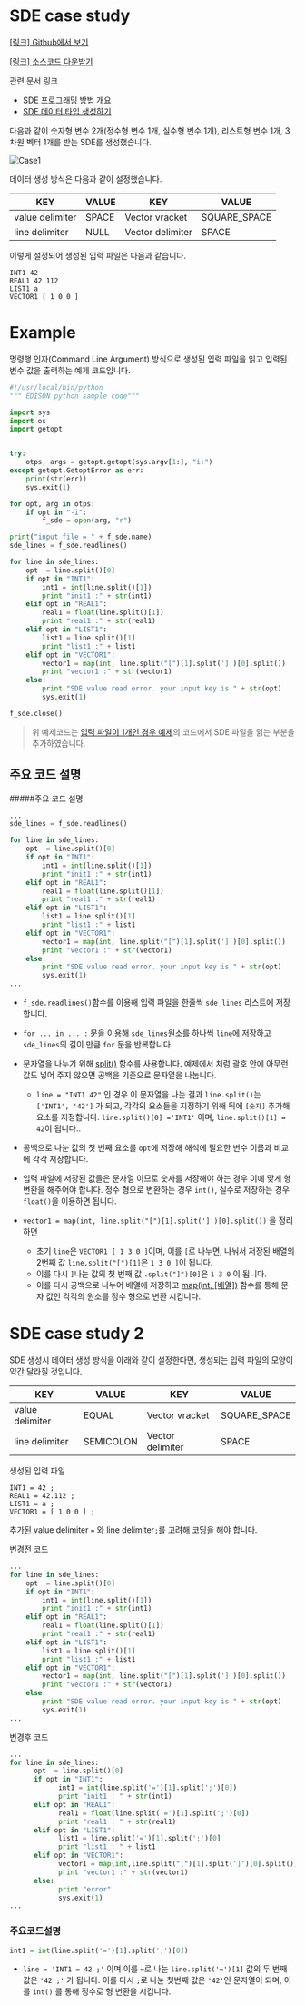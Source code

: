 
# SDE case study

[[링크] Github에서 보기](https://github.com/sp-edison/python_example_sde)

[[링크] 소스코드 다운받기](https://github.com/sp-edison/python_example_sde/archive/master.zip)

관련 문서 링크
- [SDE 프로그래밍 방법 개요](../02_Input_programing/01_Structured_Data_Editor.md)
- [SDE 데이터 타입 생성하기](../../06_EDITOR/01_SDE.md)

다음과 같이 숫자형 변수 2개(정수형 변수 1개, 실수형 변수 1개), 리스트형 변수 1개, 3차원 벡터 1개를 받는 SDE를 생성했습니다.

![Case1](..//images/solverdev/04/02/case1.png)

데이터 생성 방식은 다음과 같이 설정했습니다.

|KEY	|VALUE| KEY	| VALUE|
|--|--|--|--|
|value delimiter|	SPACE|Vector vracket|	SQUARE_SPACE|
|line delimiter|	NULL|Vector delimiter|	SPACE|

이렇게 설정되어 생성된 입력 파일은 다음과 같습니다.

```
INT1 42
REAL1 42.112
LIST1 a
VECTOR1 [ 1 0 0 ]
```

# Example

명령행 인자(Command Line Argument) 방식으로 생성된 입력 파일을 읽고 입력된 변수 값을 출력하는 예제 코드입니다.

```python
#!/usr/local/bin/python
""" EDISON python sample code"""

import sys
import os
import getopt


try:
    otps, args = getopt.getopt(sys.argv[1:], "i:")
except getopt.GetoptError as err:
    print(str(err))
    sys.exit(1)

for opt, arg in otps:
    if opt in "-i":
        f_sde = open(arg, "r")

print("input file = " + f_sde.name)
sde_lines = f_sde.readlines()

for line in sde_lines:
	opt  = line.split()[0]
	if opt in "INT1":
		int1 = int(line.split()[1])
		print "init1 :" + str(int1)
	elif opt in "REAL1":
		real1 = float(line.split()[1])
		print "real1 :" + str(real1)
	elif opt in "LIST1":
		list1 = line.split()[1]
		print "list1 :" + list1
	elif opt in "VECTOR1":
		vector1 = map(int, line.split("[")[1].split(']')[0].split())
		print "vector1 :" + str(vector1)
	else:
		print "SDE value read error. your input key is " + str(opt)
		sys.exit(1)

f_sde.close()
```

> 위 예제코드는 [입력 파일이 1개인 경우 예제](./01_Inputfile_Open.md)의 코드에서 SDE 파일을 읽는 부분을 추가하였습니다.

## 주요 코드 설명

#####주요 코드 설명

```Python
...
sde_lines = f_sde.readlines()

for line in sde_lines:
	opt  = line.split()[0]
	if opt in "INT1":
		int1 = int(line.split()[1])
		print "init1 :" + str(int1)
	elif opt in "REAL1":
		real1 = float(line.split()[1])
		print "real1 :" + str(real1)
	elif opt in "LIST1":
		list1 = line.split()[1]
		print "list1 :" + list1
	elif opt in "VECTOR1":
		vector1 = map(int, line.split("[")[1].split(']')[0].split())
		print "vector1 :" + str(vector1)
	else:
		print "SDE value read error. your input key is " + str(opt)
		sys.exit(1)
...
```
- ```f_sde.readlines()```함수를 이용해 입력 파일을 한줄씩 ```sde_lines``` 리스트에 저장합니다.

-  ```for ... in ... :``` 문을 이용해 ```sde_lines```원소를 하나씩 ```line```에 저장하고 ```sde_lines```의 길이 만큼 ```for``` 문을 반복합니다.
- 문자열을 나누기 위해 [split()](https://wikidocs.net/13) 함수를 사용합니다. 예제에서 처럼 괄호 안에 아무런 값도 넣어 주지 않으면 공백을 기준으로 문자열을 나눕니다.
  - ```line = "INT1 42"``` 인 경우 이 문자열을 나눈 결과 ```line.split()```는 ```['INT1', '42']``` 가 되고, 각각의 요소들을 지정하기 위해 뒤에 ```[숫자]``` 추가해 요소를 지정합니다. ```line.split()[0] ='INT1'``` 이며, ```line.split()[1] = 42```이 됩니다..
- 공백으로 나눈 값의 첫 번째 요소를 ```opt```에 저장해 해석에 필요한 변수 이름과 비교에 각각 저장합니다.
- 입력 파일에 저장된 값들은 문자열 이므로 숫자를 저장해야 하는 경우 이에 맞게 형 변환을 해주어야 합니다. 정수 형으로 변환하는 경우 ```int()```, 실수로 저장하는 경우 ```float()```을 이용하면 됩니다.

- ```vector1 = map(int, line.split("[")[1].split(']')[0].split())``` 을 정리하면
  - 초기 ```line```은 ```VECTOR1 [ 1 3 0 ]```이며, 이를 ```[```로 나누면, 나눠서 저장된 배열의 2번째 값 ```line.split("[")[1]```은 ```1 3 0 ]```이 됩니다.
  - 이를 다시 ```]```나눈 값의 첫 번째 값 ```.split("]")[0]```은 ```1 3 0``` 이 됩니다.
  - 이를 다시 공백으로 나누어 배열에 저장하고 [map(int, [배열])](http://stackoverflow.com/questions/7368789/convert-all-strings-in-a-list-to-int) 함수를 통해 문자 값인 각각의 원소를 정수 형으로 변환 시킵니다.


# SDE case study 2

SDE 생성시 데이터 생성 방식을 아래와 같이 설정한다면, 생성되는 입력 파일의 모양이 약간 달라질 것입니다.

|KEY	|VALUE| KEY	| VALUE|
|--|--|--|--|
|value delimiter|	EQUAL |Vector vracket|	SQUARE_SPACE|
|line delimiter|	SEMICOLON |Vector delimiter|	SPACE|

생성된 입력 파일
```
INT1 = 42 ;
REAL1 = 42.112 ;
LIST1 = a ;
VECTOR1 = [ 1 0 0 ] ;
```
추가된 value delimiter ```=``` 와 line delimiter```;```를 고려해 코딩을 해야 합니다.

변경전 코드
```python
...
for line in sde_lines:
	opt  = line.split()[0]
	if opt in "INT1":
		int1 = int(line.split()[1])
		print "init1 :" + str(int1)
	elif opt in "REAL1":
		real1 = float(line.split()[1])
		print "real1 :" + str(real1)
	elif opt in "LIST1":
		list1 = line.split()[1]
		print "list1 :" + list1
	elif opt in "VECTOR1":
		vector1 = map(int, line.split("[")[1].split(']')[0].split())
		print "vector1 :" + str(vector1)
	else:
		print "SDE value read error. your input key is " + str(opt)
		sys.exit(1)
...
```

변경후 코드
```python
...
for line in sde_lines:
      opt  = line.split()[0]
      if opt in "INT1":
            int1 = int(line.split('=')[1].split(';')[0])
            print "init1 : " + str(int1)
      elif opt in "REAL1":
            real1 = float(line.split('=')[1].split(';')[0])
            print "real1 : " + str(real1)
      elif opt in "LIST1":
            list1 = line.split('=')[1].split(';')[0]
            print "list1 : " + list1
      elif opt in "VECTOR1":
            vector1 = map(int,line.split("[")[1].split(']')[0].split())
            print "vector1 :" + str(vector1)
      else:
            print "error"
            sys.exit(1)
...
```
### 주요코드설명

```Python
int1 = int(line.split('=')[1].split(';')[0])
```
- ```line = 'INT1 = 42 ;'``` 이며 이를 ```=```로 나눈 ```line.split('=')[1]``` 값의 두 번째 값은 ```'42 ;'``` 가 됩니다. 이를 다시 ```;```로 나눈 첫번째 값은  ```'42'```인 문자열이 되며, 이를 ```int()``` 를 통해 정수로 형 변환을 시킵니다.
